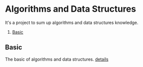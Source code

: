# Algorithms and Data Structures

It's a project to sum up algorithms and data structures knowledge.

1. [Basic](#Basic)

## Basic

The basic of algorithms and data structures. [details](./basic/Readme.md)
